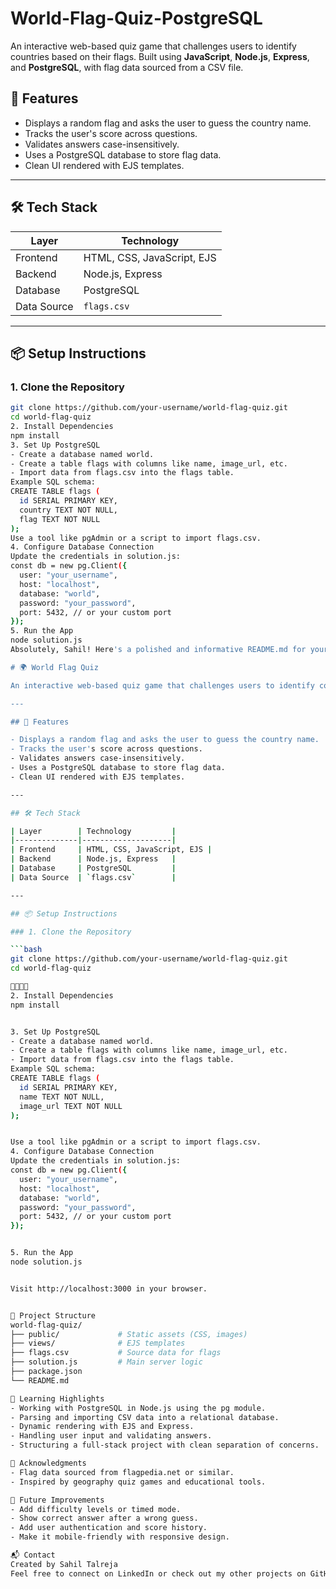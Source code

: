 # World-Flag-Quiz-PostgreSQL
An interactive web-based quiz game that challenges users to identify countries based on their flags. Built using **JavaScript**, **Node.js**, **Express**, and **PostgreSQL**, with flag data sourced from a CSV file.
## 🚀 Features

- Displays a random flag and asks the user to guess the country name.
- Tracks the user's score across questions.
- Validates answers case-insensitively.
- Uses a PostgreSQL database to store flag data.
- Clean UI rendered with EJS templates.

---

## 🛠️ Tech Stack

| Layer        | Technology         |
|--------------|--------------------|
| Frontend     | HTML, CSS, JavaScript, EJS |
| Backend      | Node.js, Express   |
| Database     | PostgreSQL         |
| Data Source  | `flags.csv`        |

---

## 📦 Setup Instructions

### 1. Clone the Repository

```bash
git clone https://github.com/your-username/world-flag-quiz.git
cd world-flag-quiz
2. Install Dependencies
npm install
3. Set Up PostgreSQL
- Create a database named world.
- Create a table flags with columns like name, image_url, etc.
- Import data from flags.csv into the flags table.
Example SQL schema:
CREATE TABLE flags (
  id SERIAL PRIMARY KEY,
  country TEXT NOT NULL,
  flag TEXT NOT NULL
);
Use a tool like pgAdmin or a script to import flags.csv.
4. Configure Database Connection
Update the credentials in solution.js:
const db = new pg.Client({
  user: "your_username",
  host: "localhost",
  database: "world",
  password: "your_password",
  port: 5432, // or your custom port
});
5. Run the App
node solution.js
Absolutely, Sahil! Here's a polished and informative README.md for your World Flag Quiz project. It highlights your tech stack, explains how the app works, and helps others get started quickly.

# 🌍 World Flag Quiz

An interactive web-based quiz game that challenges users to identify countries based on their flags. Built using **JavaScript**, **Node.js**, **Express**, and **PostgreSQL**, with flag data sourced from a CSV file.

---

## 🚀 Features

- Displays a random flag and asks the user to guess the country name.
- Tracks the user's score across questions.
- Validates answers case-insensitively.
- Uses a PostgreSQL database to store flag data.
- Clean UI rendered with EJS templates.

---

## 🛠️ Tech Stack

| Layer        | Technology         |
|--------------|--------------------|
| Frontend     | HTML, CSS, JavaScript, EJS |
| Backend      | Node.js, Express   |
| Database     | PostgreSQL         |
| Data Source  | `flags.csv`        |

---

## 📦 Setup Instructions

### 1. Clone the Repository

```bash
git clone https://github.com/your-username/world-flag-quiz.git
cd world-flag-quiz


2. Install Dependencies
npm install


3. Set Up PostgreSQL
- Create a database named world.
- Create a table flags with columns like name, image_url, etc.
- Import data from flags.csv into the flags table.
Example SQL schema:
CREATE TABLE flags (
  id SERIAL PRIMARY KEY,
  name TEXT NOT NULL,
  image_url TEXT NOT NULL
);


Use a tool like pgAdmin or a script to import flags.csv.
4. Configure Database Connection
Update the credentials in solution.js:
const db = new pg.Client({
  user: "your_username",
  host: "localhost",
  database: "world",
  password: "your_password",
  port: 5432, // or your custom port
});


5. Run the App
node solution.js


Visit http://localhost:3000 in your browser.


📁 Project Structure
world-flag-quiz/
├── public/             # Static assets (CSS, images)
├── views/              # EJS templates
├── flags.csv           # Source data for flags
├── solution.js         # Main server logic
├── package.json
└── README.md

🧠 Learning Highlights
- Working with PostgreSQL in Node.js using the pg module.
- Parsing and importing CSV data into a relational database.
- Dynamic rendering with EJS and Express.
- Handling user input and validating answers.
- Structuring a full-stack project with clean separation of concerns.

🙌 Acknowledgments
- Flag data sourced from flagpedia.net or similar.
- Inspired by geography quiz games and educational tools.

📌 Future Improvements
- Add difficulty levels or timed mode.
- Show correct answer after a wrong guess.
- Add user authentication and score history.
- Make it mobile-friendly with responsive design.

📬 Contact
Created by Sahil Talreja
Feel free to connect on LinkedIn or check out my other projects on GitHub.






